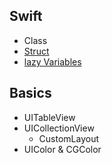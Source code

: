 ## Swift
- Class
- <a href="https://github.com/Joo-esc/Swift_Study/blob/main/Swift/Struct.md">Struct</a>
- <a href="https://github.com/Joo-esc/Swift_Study/blob/main/Swift/Lazy%20Variables.md"> lazy Variables</a>


## Basics
- UITableView
- UICollectionView
  - CustomLayout
- UIColor & CGColor 
